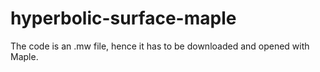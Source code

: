 # hyperbolic-surface-maple
The code is an .mw file, hence it has to be downloaded and opened with Maple.
